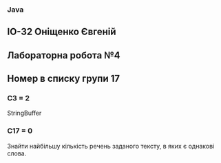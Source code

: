 ### Java
## ІО-32 Оніщенко Євгеній
## Лабораторна робота №4
## Номер в списку групи 17
### С3 = 2
StringBuffer

### C17 = 0
Знайти найбільшу кількість речень заданого тексту, в яких є однакові слова. 
